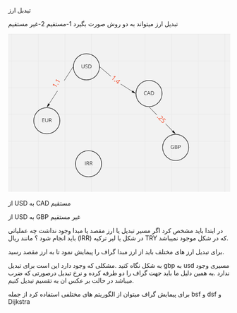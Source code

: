 تیدبل ارز

 تبدیل ارز میتواند به   دو روش صورت بگیرد  1-مستقیم 2-غیر مستقیم

![GitHub Logo](/Images/Untitled.png)


از USD  به CAD   مستقیم

از USD  به GBP   غیر مستقیم



در ابتدا باید مشخص کرد اگر مسیر تبدیل یا ارز مقصد یا مبدا وجود نداشت چه عملیاتی باید انجام شود ؟
مانند ریال (IRR) در شکل  یا لیر ترکیه TRY  که در شکل موجود نمیباشد. 


برای تبدیل  ارز های مختلف باید از ارز مبدا گراف را پیمایش نمود تا به ارز مقصد رسید.

به شکل نگاه کنید .مشکلی که وجود دارد این است برای تبدیل gbp به usd مسیری وجود ندارد .به همین دلیل ما باید جهت گراف را دو طرفه  کرده و نرخ تبدیل درصورتی که ضرب میباشد در حالت بر عکس ان به تقسیم تبدیل کنیم.

برای پیمایش گراف میتوان از الگوریتم های مختلفی استفاده کرد از جمله bsf و dsf و Dijkstra
